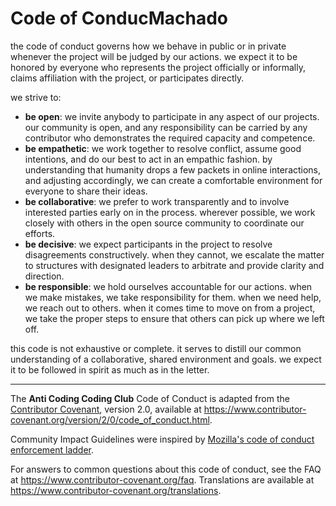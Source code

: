 # Code of ConducMachado

the code of conduct governs how we behave in public or in private
whenever the project will be judged by our actions.
we expect it to be honored by everyone who represents the project
officially or informally, claims affiliation with the project, or participates directly.

we strive to:

* **be open**: we invite anybody to participate in any aspect of our projects.
  our community is open, and any responsibility can be carried by any contributor who demonstrates the required capacity and competence.
* **be empathetic**: we work together to resolve conflict, assume good intentions, and do our best to act in an empathic fashion.
  by understanding that humanity drops a few packets in online interactions, and adjusting accordingly, we can create a comfortable environment for everyone to share their ideas.
* **be collaborative**: we prefer to work transparently
  and to involve interested parties early on in the process.
  wherever possible, we work closely with others in the open source community
  to coordinate our efforts.
* **be decisive**: we expect participants in the project to resolve disagreements constructively.
  when they cannot, we escalate the matter to structures
  with designated leaders to arbitrate and provide clarity and direction.
* **be responsible**: we hold ourselves accountable for our actions.
  when we make mistakes, we take responsibility for them.
  when we need help, we reach out to others.
  when it comes time to move on from a project,
  we take the proper steps to ensure that others can pick up where we left off.

this code is not exhaustive or complete.
it serves to distill our common understanding of a
collaborative, shared environment and goals.
we expect it to be followed in spirit as much as in the letter.

---

The **Anti Coding Coding Club** Code of Conduct is adapted from the [Contributor Covenant][homepage],
version 2.0, available at
https://www.contributor-covenant.org/version/2/0/code_of_conduct.html.

Community Impact Guidelines were inspired by [Mozilla's code of conduct
enforcement ladder](https://github.com/mozilla/diversity).

[homepage]: https://www.contributor-covenant.org

For answers to common questions about this code of conduct, see the FAQ at
https://www.contributor-covenant.org/faq. Translations are available at
https://www.contributor-covenant.org/translations.